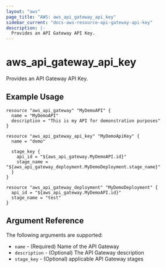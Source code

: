 ```yaml
---
layout: "aws"
page_title: "AWS: aws_api_gateway_api_key"
sidebar_current: "docs-aws-resource-api-gateway-api-key"
description: |-
  Provides an API Gateway API Key.
---
```


# aws\_api\_gateway\_api\_key

Provides an API Gateway API Key.

## Example Usage

```
resource "aws_api_gateway" "MyDemoAPI" {
  name = "MyDemoAPI"
  description = "This is my API for demonstration purposes"
}

resource "aws_api_gateway_api_key" "MyDemoApiKey" {
  name = "demo"

  stage_key {
    api_id = "${aws_api_gateway.MyDemoAPI.id}"
    stage_name = "${aws_api_gateway_deployment.MyDemoDeployment.stage_name}"
  }
}

resource "aws_api_gateway_deployment" "MyDemoDeployment" {
  api_id = "${aws_api_gateway.MyDemoAPI.id}"
  stage_name = "test"
}
```

## Argument Reference

The following arguments are supported:

* `name` - (Required) Name of the API Gateway
* `description` - (Optional) The API Gateway description
* `stage_key` - (Optional) applicable API Gateway stages
